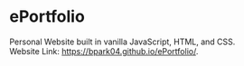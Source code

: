 # ePortfolio
Personal Website built in vanilla JavaScript, HTML, and CSS.
<br>Website Link: https://bpark04.github.io/ePortfolio/.
